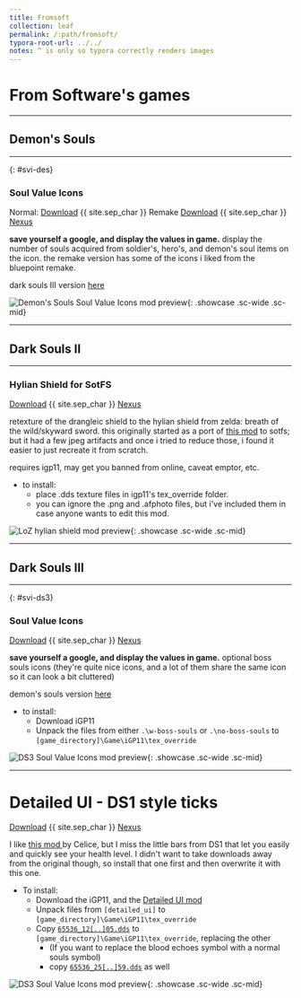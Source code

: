 ```yaml
---
title: Fromsoft
collection: leaf
permalink: /:path/fromsoft/
typora-root-url: ../../
notes: ^ is only so typora correctly renders images
---
```


# From Software's games

---

## Demon's Souls

---

{: #svi-des}

### Soul Value Icons

Normal: [Download](/assets/zips/games/mods/des/soul-values.7z) {{ site.sep_char }} Remake [Download](/assets/zips/games/mods/des/soul-values-remake.7z) {{ site.sep_char }}  [Nexus](https://www.nexusmods.com/demonssouls/mods/51)

**save yourself a google, and display the values in game.** display the number of souls acquired from soldier's, hero's, and demon's soul items on the icon. the remake version has some of the icons i liked from the bluepoint remake.

dark souls III version [here](#svi-ds3)

![Demon's Souls Soul Value Icons mod preview](https://staticdelivery.nexusmods.com/mods/2952/images/51/51-1629380579-218465990.png){: .showcase .sc-wide .sc-mid}

---

## Dark Souls II

---

### Hylian Shield for SotFS

[Download](/assets/zips/games/mods/ds2/hylian-shield-sotfs.7z) {{ site.sep_char }}  [Nexus](https://www.nexusmods.com/darksouls2/mods/967)

retexture of the drangleic  shield to the hylian shield from zelda: breath of the wild/skyward  sword. this originally started as a port of [this mod](https://www.nexusmods.com/darksouls2/mods/227) to sotfs; but it had a few jpeg artifacts and once i tried to reduce those, i found it easier to just recreate it from scratch.

requires igp11, may get you banned from online, caveat emptor, etc.

* to install:
	* place .dds texture files in igp11's tex_override folder.
	* you can ignore the .png and .afphoto files, but i've included them in case anyone wants to edit this mod.

![LoZ hylian shield mod preview](https://staticdelivery.nexusmods.com/mods/482/images/967/967-1620957422-1177216556.jpeg){: .showcase .sc-wide .sc-mid}

---

## Dark Souls III

---

{: #svi-ds3}

### Soul Value Icons

[Download](/assets/zips/games/mods/ds3/soul-values.7z) {{ site.sep_char }}  [Nexus](https://www.nexusmods.com/darksouls3/mods/1022)

**save yourself a google, and display the values in game.** optional boss souls icons (they're quite nice icons, and a lot of them share the same icon so it can look a bit cluttered)

demon's souls version [here](#svi-des)

* to install:
	* Download iGP11
	* Unpack the files from either `.\w-boss-souls` or `.\no-boss-souls` to `[game_directory]\Game\iGP11\tex_override`

![DS3 Soul Value Icons mod preview](https://staticdelivery.nexusmods.com/mods/1392/images/1022/1022-1628869927-1062801881.jpeg){: .showcase .sc-wide .sc-mid}

---

# Detailed UI - DS1 style ticks

[Download](/assets/zips/games/mods/ds3/detailed-ui-w-ticks.7z) {{ site.sep_char }}  [Nexus](https://www.nexusmods.com/darksouls3/mods/1015)

I like [this mod ](https://www.nexusmods.com/darksouls3/mods/91)by Celice, but﻿ I miss the little bars from DS1 that let you easily and quickly see your health level. I didn't want to take downloads away from the original though, so install that one first and then overwrite it  with this one.

- To install:
  - Download the iGP11, and the [Detailed UI mod](https://www.nexusmods.com/darksouls3/mods/91)﻿
  - Unpack files from `[detailed_ui]` to `[game_directory]\Game\iGP11\tex_override`
  - Copy [`65536_12[..]05.dds`]( "65536_12831202783399872305.dds") to `[game_directory]\Game\iGP11\tex_override`, replacing the other
    - ﻿(If you want to replace the blood echoes symbol with a normal souls symbol)
    - ﻿copy [`65536_25[..]59.dds`]( "65536_2579900381049114659.dds") as well

![DS3 Soul Value Icons mod preview](https://staticdelivery.nexusmods.com/mods/1392/images/1015/1015-1628547210-1550448456.png){: .showcase .sc-wide .sc-mid}

